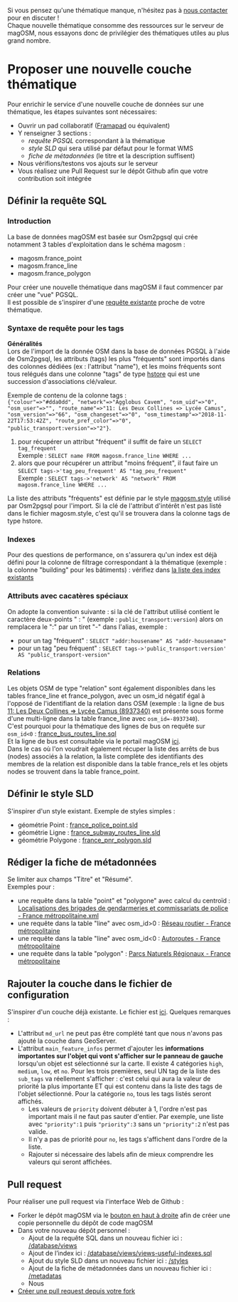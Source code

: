 Si vous pensez qu'une thématique manque, n'hésitez pas à [nous contacter](https://magosm.magellium.com/) pour en discuter !<br>
Chaque nouvelle thématique consomme des ressources sur le serveur de magOSM, nous essayons donc de privilégier des thématiques utiles au plus grand nombre.

# Proposer une nouvelle couche thématique

Pour enrichir le service d'une nouvelle couche de données sur une thématique, les étapes suivantes sont nécessaires:
* Ouvrir un pad collaboratif ([Framapad](https://framapad.org/fr/) ou équivalent) 
* Y renseigner 3 sections :
  * *requête PGSQL* correspondant à la thématique
  * *style SLD* qui sera utilisé par défaut pour le format WMS
  * *fiche de métadonnées* (le titre et la description suffisent)
* Nous vérifions/testons vos ajouts sur le serveur
* Vous réalisez une Pull Request sur le dépôt Github afin que votre contribution soit intégrée

## Définir la requête SQL

### Introduction
La base de données magOSM est basée sur Osm2pgsql qui crée notamment 3 tables d'exploitation dans le schéma magosm :
* magosm.france_point
* magosm.france_line
* magosm.france_polygon

Pour créer une nouvelle thématique dans magOSM il faut commencer par créer une "vue" PGSQL.<br>
Il est possible de s'inspirer d'une [requête existante](database/views) proche de votre thématique.

### Syntaxe de requête pour les tags

**Généralités**<br>
Lors de l'import de la donnée OSM dans la base de données PGSQL à l'aide de Osm2pgsql, les attributs (tags) les plus "fréquents" sont importés dans des colonnes dédiées (ex : l'attribut "name"), et les moins fréquents sont tous relégués dans une colonne "tags" de type [hstore](https://www.postgresql.org/docs/9.0/hstore.html) qui est une succession d'associations clé/valeur.<br>

Exemple de contenu de la colonne  tags :<br>
```{"colour"=>"#dda0dd", "network"=>"Agglobus Cavem", "osm_uid"=>"0", "osm_user"=>"", "route_name"=>"11: Les Deux Collines => Lycée Camus", "osm_version"=>"66", "osm_changeset"=>"0", "osm_timestamp"=>"2018-11-22T17:53:42Z", "route_pref_color"=>"0", "public_transport:version"=>"2"}```.

1. pour récupérer un attribut "fréquent" il suffit de faire un ```SELECT tag_frequent```<br>
Exemple : ```SELECT name FROM magosm.france_line WHERE ...```
2. alors que pour récupérer un attribut "moins fréquent", il faut faire un ```SELECT tags->'tag_peu_frequent' AS "tag_peu_frequent"```<br>
Exemple : ```SELECT tags->'network' AS "network" FROM magosm.france_line WHERE ...```

La liste des attributs "fréquents" est définie par le style [magosm.style](database/magosm.style ) utilisé par Osm2pgsql pour l'import. Si la clé de l'attribut d'intérêt n'est pas listé dans le fichier magosm.style, c'est qu'il se trouvera dans la colonne tags de type hstore.

### Indexes
Pour des questions de performance, on s'assurera qu'un index est déjà défini pour la colonne de filtrage correspondant à la thématique (exemple : la colonne "building" pour les bâtiments) : vérifiez dans [la liste des index existants](database/views/views-useful-indexes.sql)

### Attributs avec cacatères spéciaux
On adopte la convention suivante : si la clé de l'attribut utilisé contient le caractère deux-points " :  "  (exemple : ```public_transport:version```) alors on remplacera le ":" par un tiret "-" dans l'alias, exemple : 
* pour un tag "fréquent" : ```SELECT "addr:housename" AS "addr-housename"```
* pour un tag "peu fréquent" : ```SELECT tags->'public_transport:version' AS "public_transport-version"```


### Relations
Les objets OSM de type "relation" sont également disponibles dans les tables france_line et france_polygon, avec un osm_id négatif égal à l'opposé de l'identifiant de la relation dans OSM (exemple : la ligne de bus [11: Les Deux Collines => Lycée Camus (8937340)](https://www.openstreetmap.org/relation/8937340/) est présente sous forme d'une multi-ligne dans la table france_line avec ```osm_id=-8937340```).<br>
C'est pourquoi pour la thématique des lignes de bus on requête sur ```osm_id<0``` : [france_bus_routes_line.sql](database/views/france_bus_routes_line.sql)<br>
Et la ligne de bus est consultable via le portail magOSM [ici](http://magosm.magellium.com/portail/#/carte?z=14&lon=6.6595&lat=43.4217&tr=30&vLay=france_bus_routes_line).<br>
Dans le cas où l'on voudrait également récuper la liste des arrêts de bus (nodes) associés à la relation, la liste complète des identifiants des membres de la relation est disponible dans la table france_rels et les objets nodes se trouvent dans la table france_point.

## Définir le style SLD
S'inspirer d'un style existant. Exemple de styles simples :
* géométrie Point : [france_police_point.sld](styles/france_police_point.sld)
* géométrie Ligne : [france_subway_routes_line.sld](styles/france_subway_routes_line.sld)
* géométrie Polygone : [france_pnr_polygon.sld](styles/france_pnr_polygon.sld)


## Rédiger la fiche de métadonnées
Se limiter aux champs "Titre" et "Résumé".<br>
Exemples pour :
* une requête dans la table "point" et "polygone" avec calcul du centroïd : [Localisations des brigades de gendarmeries et commissariats de police - France métropolitaine.xml](http://open.isogeo.com/s/6da366a3991f4d42aa9d2a8f58a73af1/pHUOzxi2EayRSGnbHCbdZOXzQGN80/r/ff7980650742460aaba2075d6cc69e58)
* une requête dans la table "line" avec osm_id>0 : [Réseau routier - France métropolitaine](http://open.isogeo.com/s/6da366a3991f4d42aa9d2a8f58a73af1/pHUOzxi2EayRSGnbHCbdZOXzQGN80/r/62af719c4df84359b6b465105241476f)
* une requête dans la table "line" avec osm_id<0 : [Autoroutes - France métropolitaine](http://open.isogeo.com/s/6da366a3991f4d42aa9d2a8f58a73af1/pHUOzxi2EayRSGnbHCbdZOXzQGN80/r/bf7507c1a2b545ec941c98dbe02d6b0c)
* une requête dans la table "polygon" : [Parcs Naturels Régionaux - France métropolitaine](http://open.isogeo.com/s/6da366a3991f4d42aa9d2a8f58a73af1/pHUOzxi2EayRSGnbHCbdZOXzQGN80/r/a3b4c3fea4234b769083983c57db4d2e)

## Rajouter la couche dans le fichier de configuration
S'inspirer d'un couche déjà existante. Le fichier est [ici](portail/client/src/assets/maps/default.json).
Quelques remarques :
* L'attribut ```md_url``` ne peut pas être complété tant que nous n'avons pas ajouté la couche dans GeoServer.
* L'attribut ```main_feature_infos``` permet d'ajouter les **informations importantes sur l'objet qui vont s'afficher sur le panneau de gauche** lorsqu'un objet est sélectionné sur la carte. 
Il existe 4 catégories ```high```, ```medium```, ```low```, et ```no```. Pour les trois premières, seul UN tag de la liste des ```sub_tags``` va réellement s'afficher : c'est celui qui aura la valeur de priorité la plus importante ET qui est contenu dans la liste des tags de l'objet sélectionné.
Pour la catégorie ```no```, tous les tags listés seront affichés.
  * Les valeurs de ```priority``` doivent débuter à 1, l'ordre n'est pas important mais il ne faut pas sauter d'entier. Par exemple, une liste avec ```"priority":1``` puis ```"priority":3``` sans un ```"priority":2``` n'est pas valide.
  * Il n'y a pas de priorité pour ```no```, les tags s'affichent dans l'ordre de la liste.
  * Rajouter si nécessaire des labels afin de mieux comprendre les valeurs qui seront affichées.

## Pull request
Pour réaliser une pull request via l'interface Web de Github :
* Forker le dépôt magOSM via le [bouton en haut à droite](https://github.com/magellium/magosm) afin de créer une copie personnelle du dépôt de code magOSM
* Dans votre nouveau dépôt personnel :
  * Ajout de la requête SQL dans un nouveau fichier ici : [/database/views](database/views)
  * Ajout de l’index ici :  [/database/views/views-useful-indexes.sql](database/views/views-useful-indexes.sql)
  * Ajout du style SLD dans un nouveau fichier ici : [/styles](styles)
  * Ajout de la fiche de métadonnées dans un nouveau fichier ici : [/metadatas](metadatas)
  * Nous
* [Créer une pull request depuis votre fork](https://help.github.com/articles/creating-a-pull-request-from-a-fork/)
